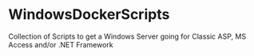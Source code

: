 # WindowsDockerScripts
Collection of Scripts to get a Windows Server going for Classic ASP, MS Access and/or .NET Framework
